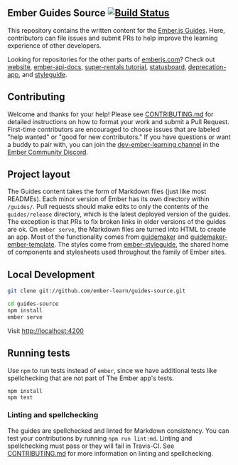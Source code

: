 
## Ember Guides Source [![Build Status](https://travis-ci.org/ember-learn/guides-source.svg?branch=master)](https://travis-ci.org/ember-learn/guides-source)

This repository contains the written content
for the [Ember.js Guides](https://guides.emberjs.com).
Here, contributors can file issues and submit PRs to
help improve the learning experience of other developers.

Looking for repositories for the other parts of [emberjs.com](https://emberjs.com)?
Check out
[website](https://github.com/emberjs/website),
[ember-api-docs](https://github.com/ember-learn/ember-api-docs),
[super-rentals tutorial](https://github.com/ember-learn/super-rentals),
[statusboard](https://github.com/ember-learn/statusboard),
[deprecation-app](https://github.com/ember-learn/deprecation-app),
and [styleguide](https://github.com/ember-learn/ember-styleguide).

## Contributing

Welcome and thanks for your help! Please see [CONTRIBUTING.md](CONTRIBUTING.md)
for detailed instructions on how to format your work and submit a Pull Request.
First-time contributors are encouraged to choose issues that are labeled
"help wanted" or "good for new contributors." If you have questions or
want a buddy to pair with, you can join the
[dev-ember-learning channel](https://discordapp.com/channels/480462759797063690/480777444203429888)
in the [Ember Community Discord](https://discordapp.com/invite/zT3asNS).


## Project layout

The Guides content takes the form of Markdown files (just like most READMEs).
Each minor version of Ember has its own directory within `/guides/`.
Pull requests should make edits to only the contents of the `guides/release` directory,
which is the latest deployed version of the guides.
The exception is that PRs to fix broken links in older versions of the guides are ok.
On `ember serve`, the Markdown files are turned into HTML
to create an app. Most of the functionality comes from
[guidemaker](https://github.com/empress/guidemaker) and
[guidemaker-ember-template](https://github.com/ember-learn/guidemaker-ember-template).
The styles come from [ember-styleguide](https://github.com/ember-learn/ember-styleguide),
the shared home of components and stylesheets used throughout the family of
Ember sites.

## Local Development

```sh
git clone git://github.com/ember-learn/guides-source.git

cd guides-source
npm install
ember serve
```

Visit [http://localhost:4200](http://localhost:4200)

## Running tests

Use `npm` to run tests instead of `ember`, since we have additional
tests like spellchecking that are not part of The Ember app's tests.

```
npm install
npm test
```

### Linting and spellchecking

The guides are spellchecked and linted for Markdown consistency. You can test your contributions by running `npm run lint:md`. Linting and spellchecking must pass or they will fail in Travis-CI.  See [CONTRIBUTING.md](CONTRIBUTING.md) for more information on linting and spellchecking.
